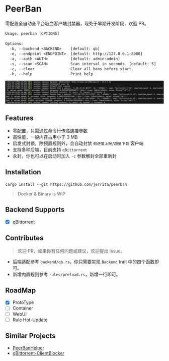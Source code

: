 # PeerBan

零配置全自动全平台吸血客户端封禁器，现处于早期开发阶段，欢迎 PR。

```shell
Usage: peerban [OPTIONS]

Options:
  -b, --backend <BACKEND>    [default: qb]
  -e, --endpoint <ENDPOINT>  [default: http://127.0.0.1:8080]
  -a, --auth <AUTH>          [default: admin:admin]
  -s, --scan <SCAN>          Scan interval in seconds. [default: 5]
  -c, --clear                Clear all bans before start.
  -h, --help                 Print help
```

![SnapShot](./res/snapshot.png)

## Features

- 零配置，只需通过命令行传递连接参数
- 高性能，一般内存占用小于 3 MB
- 启发式封锁，除预置规则外，会自动封禁 `假进度上报/超量下载` 客户端
- 支持多种后端，目前支持 `qBittorrent`
- 永封，你也可以在启动时加入 `-c` 参数解封全部重新封

## Installation

```shell
cargo install --git https://github.com/jerrita/peerban
```

> Docker & Binary is WIP

## Backend Supports

- [x] qBittorrent

## Contributes

> 欢迎 PR，如果你有任何问题或建议，欢迎提出 Issue。

- 后端适配参考 `backend/qb.rs`，你只需要实现 `Backend` trait 中的四个函数即可。
- 新增内置规则参考 `rules/preload.rs`，新增一行即可。

## RoadMap

- [x] ProtoType
- [ ] Container
- [ ] WebUI
- [ ] Rule Hot-Update

## Similar Projects

- [PeerBanHelper](https://github.com/Ghost-chu/PeerBanHelper)
- [qBittorrent-ClientBlocker](https://github.com/Simple-Tracker/qBittorrent-ClientBlocker)